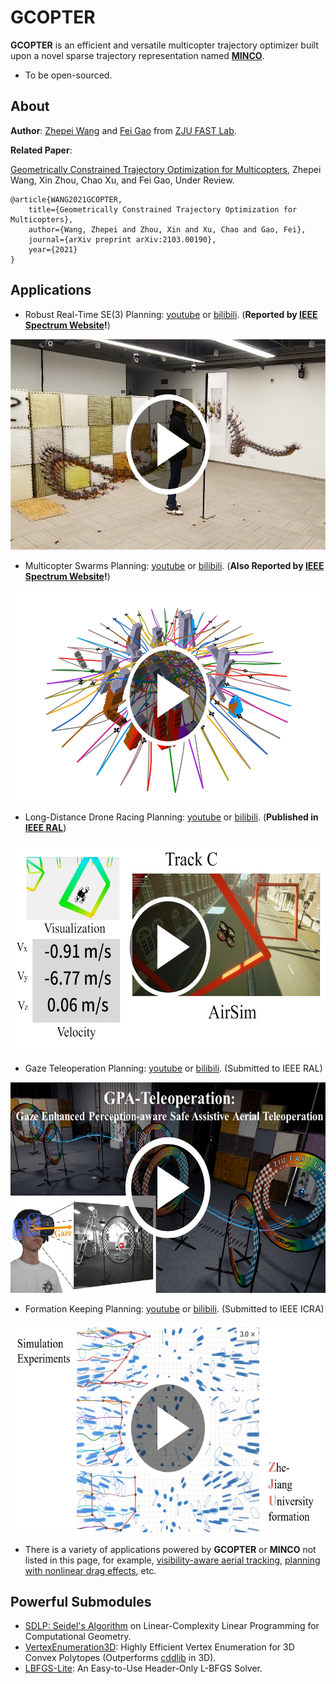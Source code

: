 # GCOPTER

__GCOPTER__ is an efficient and versatile multicopter trajectory optimizer built upon a novel sparse trajectory representation named [__MINCO__](https://arxiv.org/pdf/2103.00190v2.pdf).

- To be open-sourced.

## About

__Author__: [Zhepei Wang](https://zhepeiwang.github.io/) and [Fei Gao](https://ustfei.com/) from [ZJU FAST Lab](http://zju-fast.com/).

__Related Paper__:

[Geometrically Constrained Trajectory Optimization for Multicopters](https://arxiv.org/abs/2103.00190v2), Zhepei Wang, Xin Zhou, Chao Xu, and Fei Gao, Under Review.
```
@article{WANG2021GCOPTER,
    title={Geometrically Constrained Trajectory Optimization for Multicopters},
    author={Wang, Zhepei and Zhou, Xin and Xu, Chao and Gao, Fei},
    journal={arXiv preprint arXiv:2103.00190},
    year={2021}
}
```

## Applications

- Robust Real-Time SE(3) Planning: [youtube](https://www.youtube.com/watch?v=pQ4oSf1rdBU) or [bilibili](https://www.bilibili.com/video/BV1bb4y1X7VE/). (__Reported by [IEEE Spectrum Website](https://spectrum.ieee.org/)!__)
<a href="https://www.youtube.com/watch?v=pQ4oSf1rdBU" target="blank">
    <p align="center">
        <img src="misc/gcopter_se3task_cover.png" width="600" height="337" />
    </p>
</a>

- Multicopter Swarms Planning: [youtube](https://www.youtube.com/watch?v=w5GDMpjAoVQ) or [bilibili](https://www.bilibili.com/video/BV1gK4y1g7F7). (__Also Reported by [IEEE Spectrum Website](https://spectrum.ieee.org/)!__)
<a href="https://www.youtube.com/watch?v=w5GDMpjAoVQ" target="blank">
    <p align="center">
        <img src="misc/gcopter_swarmtask_cover.png" width="600" height="337" />
    </p>
</a>

- Long-Distance Drone Racing Planning: [youtube](https://www.youtube.com/watch?v=oIqtN3zWIhM) or [bilibili](https://www.bilibili.com/video/BV1sq4y1779e). (__Published in [IEEE RAL](https://ieeexplore.ieee.org/document/9543598)__)
<a href="https://www.youtube.com/watch?v=oIqtN3zWIhM" target="blank">
    <p align="center">
        <img src="misc/gcopter_racingtask_cover.png" width="600" height="337" />
    </p>
</a>

- Gaze Teleoperation Planning: [youtube](https://www.youtube.com/watch?v=WYujLePQwB8) or [bilibili](https://www.bilibili.com/video/BV1Yf4y1P74v). (Submitted to IEEE RAL)
<a href="https://www.youtube.com/watch?v=WYujLePQwB8" target="blank">
    <p align="center">
        <img src="misc/minco_gazetele_cover.png" width="600" height="337" />
    </p>
</a>

- Formation Keeping Planning: [youtube](https://www.youtube.com/watch?v=lFumt0rJci4) or [bilibili](https://www.bilibili.com/video/BV1qv41137Si). (Submitted to IEEE ICRA)
<a href="https://www.youtube.com/watch?v=lFumt0rJci4" target="blank">
    <p align="center">
        <img src="misc/minco_formation_cover.png" width="600" height="337" />
    </p>
</a>

- There is a variety of applications powered by __GCOPTER__ or __MINCO__ not listed in this page, for example, [visibility-aware aerial tracking](https://arxiv.org/abs/2109.07111), [planning with nonlinear drag effects](https://arxiv.org/abs/2109.08403), etc.

## Powerful Submodules
- [SDLP: Seidel's Algorithm](https://github.com/ZJU-FAST-Lab/SDLP) on Linear-Complexity Linear Programming for Computational Geometry.
- [VertexEnumeration3D](https://github.com/ZJU-FAST-Lab/VertexEnumeration3D): Highly Efficient Vertex Enumeration for 3D Convex Polytopes (Outperforms [cddlib](https://github.com/cddlib/cddlib) in 3D).
- [LBFGS-Lite](https://github.com/ZJU-FAST-Lab/LBFGS-Lite): An Easy-to-Use Header-Only L-BFGS Solver.
